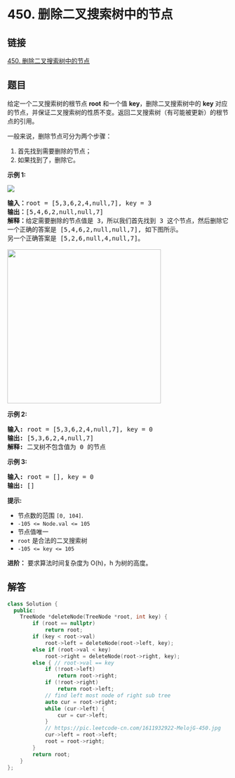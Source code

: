 # 450. 删除二叉搜索树中的节点

## 链接

[450. 删除二叉搜索树中的节点](https://leetcode.cn/problems/delete-node-in-a-bst/description/)

## 题目

给定一个二叉搜索树的根节点 **root** 和一个值 **key**，删除二叉搜索树中的 **key** 对应的节点，并保证二叉搜索树的性质不变。返回二叉搜索树（有可能被更新）的根节点的引用。

一般来说，删除节点可分为两个步骤：

1. 首先找到需要删除的节点；
2. 如果找到了，删除它。

**示例 1:**

![](https://assets.leetcode.com/uploads/2020/09/04/del_node_1.jpg)

<pre><strong>输入：</strong>root = [5,3,6,2,4,null,7], key = 3
<strong>输出：</strong>[5,4,6,2,null,null,7]
<strong>解释：</strong>给定需要删除的节点值是 3，所以我们首先找到 3 这个节点，然后删除它。
一个正确的答案是 [5,4,6,2,null,null,7], 如下图所示。
另一个正确答案是 [5,2,6,null,4,null,7]。

<img src="https://assets.leetcode.com/uploads/2020/09/04/del_node_supp.jpg" style="width: 350px;">
</pre>

**示例 2:**

<pre><strong>输入:</strong> root = [5,3,6,2,4,null,7], key = 0
<strong>输出:</strong> [5,3,6,2,4,null,7]
<strong>解释:</strong> 二叉树不包含值为 0 的节点
</pre>

**示例 3:**

<pre><strong>输入:</strong> root = [], key = 0
<strong>输出:</strong> []</pre>

**提示:**

* 节点数的范围 `[0, 104]`.
* `-105 <= Node.val <= 105`
* 节点值唯一
* `root` 是合法的二叉搜索树
* `-105 <= key <= 105`

**进阶：** 要求算法时间复杂度为 O(h)，h 为树的高度。

## 解答

```cpp
class Solution {
  public:
    TreeNode *deleteNode(TreeNode *root, int key) {
        if (root == nullptr)
            return root;
        if (key < root->val)
            root->left = deleteNode(root->left, key);
        else if (root->val < key)
            root->right = deleteNode(root->right, key);
        else { // root->val == key
            if (!root->left)
                return root->right;
            if (!root->right)
                return root->left;
            // find left most node of right sub tree
            auto cur = root->right;
            while (cur->left) {
                cur = cur->left;
            }
            // https://pic.leetcode-cn.com/1611932922-MelojG-450.jpg
            cur->left = root->left;
            root = root->right;
        }
        return root;
    }
};
```

